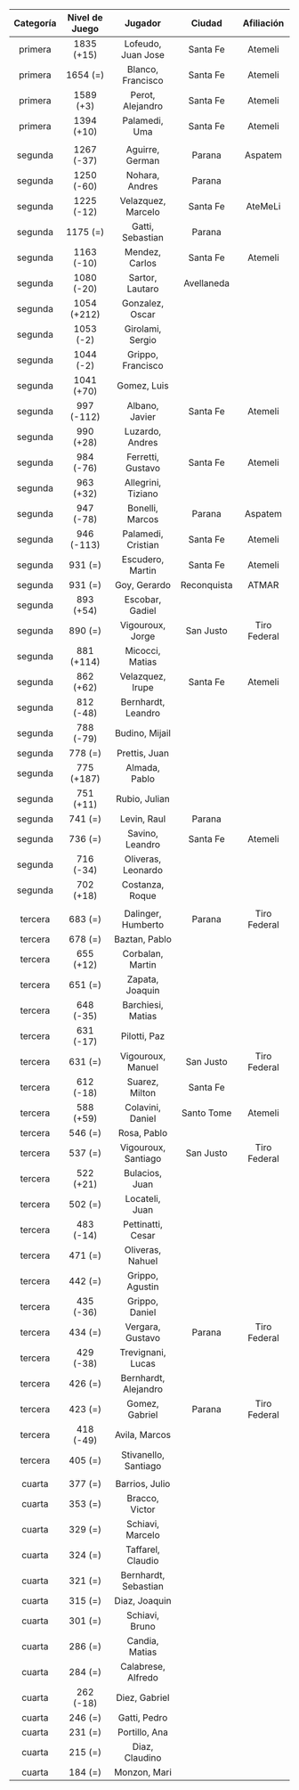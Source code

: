 |  Categoría  |  Nivel de Juego  |       Jugador        |   Ciudad    |  Afiliación  |
|:-----------:|:----------------:|:--------------------:|:-----------:|:------------:|
|   primera   |    1835 (+15)    |  Lofeudo, Juan Jose  |  Santa Fe   |   Atemeli    |
|   primera   |     1654 (=)     |  Blanco, Francisco   |  Santa Fe   |   Atemeli    |
|   primera   |    1589 (+3)     |   Perot, Alejandro   |  Santa Fe   |   Atemeli    |
|   primera   |    1394 (+10)    |    Palamedi, Uma     |  Santa Fe   |   Atemeli    |
|             |                  |                      |             |              |
|   segunda   |    1267 (-37)    |   Aguirre, German    |   Parana    |   Aspatem    |
|   segunda   |    1250 (-60)    |    Nohara, Andres    |   Parana    |              |
|   segunda   |    1225 (-12)    |  Velazquez, Marcelo  |  Santa Fe   |   AteMeLi    |
|   segunda   |     1175 (=)     |   Gatti, Sebastian   |   Parana    |              |
|   segunda   |    1163 (-10)    |    Mendez, Carlos    |  Santa Fe   |   Atemeli    |
|   segunda   |    1080 (-20)    |   Sartor, Lautaro    | Avellaneda  |              |
|   segunda   |   1054 (+212)    |   Gonzalez, Oscar    |             |              |
|   segunda   |    1053 (-2)     |   Girolami, Sergio   |             |              |
|   segunda   |    1044 (-2)     |  Grippo, Francisco   |             |              |
|   segunda   |    1041 (+70)    |     Gomez, Luis      |             |              |
|   segunda   |    997 (-112)    |    Albano, Javier    |  Santa Fe   |   Atemeli    |
|   segunda   |    990 (+28)     |   Luzardo, Andres    |             |              |
|   segunda   |    984 (-76)     |  Ferretti, Gustavo   |  Santa Fe   |   Atemeli    |
|   segunda   |    963 (+32)     |  Allegrini, Tiziano  |             |              |
|   segunda   |    947 (-78)     |   Bonelli, Marcos    |   Parana    |   Aspatem    |
|   segunda   |    946 (-113)    |  Palamedi, Cristian  |  Santa Fe   |   Atemeli    |
|   segunda   |     931 (=)      |   Escudero, Martin   |  Santa Fe   |   Atemeli    |
|   segunda   |     931 (=)      |     Goy, Gerardo     | Reconquista |    ATMAR     |
|   segunda   |    893 (+54)     |   Escobar, Gadiel    |             |              |
|   segunda   |     890 (=)      |   Vigouroux, Jorge   |  San Justo  | Tiro Federal |
|   segunda   |    881 (+114)    |   Micocci, Matias    |             |              |
|   segunda   |    862 (+62)     |   Velazquez, Irupe   |  Santa Fe   |   Atemeli    |
|   segunda   |    812 (-48)     |  Bernhardt, Leandro  |             |              |
|   segunda   |    788 (-79)     |    Budino, Mijail    |             |              |
|   segunda   |     778 (=)      |    Prettis, Juan     |             |              |
|   segunda   |    775 (+187)    |    Almada, Pablo     |             |              |
|   segunda   |    751 (+11)     |    Rubio, Julian     |             |              |
|   segunda   |     741 (=)      |     Levin, Raul      |   Parana    |              |
|   segunda   |     736 (=)      |   Savino, Leandro    |  Santa Fe   |   Atemeli    |
|   segunda   |    716 (-34)     |  Oliveras, Leonardo  |             |              |
|   segunda   |    702 (+18)     |   Costanza, Roque    |             |              |
|             |                  |                      |             |              |
|   tercera   |     683 (=)      |  Dalinger, Humberto  |   Parana    | Tiro Federal |
|   tercera   |     678 (=)      |    Baztan, Pablo     |             |              |
|   tercera   |    655 (+12)     |   Corbalan, Martin   |             |              |
|   tercera   |     651 (=)      |   Zapata, Joaquin    |             |              |
|   tercera   |    648 (-35)     |  Barchiesi, Matias   |             |              |
|   tercera   |    631 (-17)     |     Pilotti, Paz     |             |              |
|   tercera   |     631 (=)      |  Vigouroux, Manuel   |  San Justo  | Tiro Federal |
|   tercera   |    612 (-18)     |    Suarez, Milton    |  Santa Fe   |              |
|   tercera   |    588 (+59)     |   Colavini, Daniel   | Santo Tome  |   Atemeli    |
|   tercera   |     546 (=)      |     Rosa, Pablo      |             |              |
|   tercera   |     537 (=)      | Vigouroux, Santiago  |  San Justo  | Tiro Federal |
|   tercera   |    522 (+21)     |    Bulacios, Juan    |             |              |
|   tercera   |     502 (=)      |    Locateli, Juan    |             |              |
|   tercera   |    483 (-14)     |  Pettinatti, Cesar   |             |              |
|   tercera   |     471 (=)      |   Oliveras, Nahuel   |             |              |
|   tercera   |     442 (=)      |   Grippo, Agustin    |             |              |
|   tercera   |    435 (-36)     |    Grippo, Daniel    |             |              |
|   tercera   |     434 (=)      |   Vergara, Gustavo   |   Parana    | Tiro Federal |
|   tercera   |    429 (-38)     |  Trevignani, Lucas   |             |              |
|   tercera   |     426 (=)      | Bernhardt, Alejandro |             |              |
|   tercera   |     423 (=)      |    Gomez, Gabriel    |   Parana    | Tiro Federal |
|   tercera   |    418 (-49)     |    Avila, Marcos     |             |              |
|   tercera   |     405 (=)      | Stivanello, Santiago |             |              |
|             |                  |                      |             |              |
|   cuarta    |     377 (=)      |    Barrios, Julio    |             |              |
|   cuarta    |     353 (=)      |    Bracco, Victor    |             |              |
|   cuarta    |     329 (=)      |   Schiavi, Marcelo   |             |              |
|   cuarta    |     324 (=)      |  Taffarel, Claudio   |             |              |
|   cuarta    |     321 (=)      | Bernhardt, Sebastian |             |              |
|   cuarta    |     315 (=)      |    Diaz, Joaquin     |             |              |
|   cuarta    |     301 (=)      |    Schiavi, Bruno    |             |              |
|   cuarta    |     286 (=)      |    Candia, Matias    |             |              |
|   cuarta    |     284 (=)      |  Calabrese, Alfredo  |             |              |
|   cuarta    |    262 (-18)     |    Diez, Gabriel     |             |              |
|   cuarta    |     246 (=)      |     Gatti, Pedro     |             |              |
|   cuarta    |     231 (=)      |    Portillo, Ana     |             |              |
|   cuarta    |     215 (=)      |    Diaz, Claudino    |             |              |
|   cuarta    |     184 (=)      |     Monzon, Mari     |             |              |